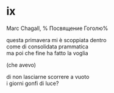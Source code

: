 # ix

Marc Chagall, %
Посвящение Гоголю%

questa primavera mi è scoppiata dentro  
come di consolidata prammatica  
ma poi che fine ha fatto la voglia

(che avevo)

di non lasciarne scorrere a vuoto  
i giorni gonfi di luce?
